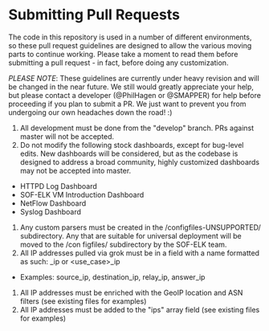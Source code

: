 Submitting Pull Requests
========================

The code in this repository is used in a number of different environments, so these pull request guidelines are designed to allow the various moving parts to
 continue working.  Please take a moment to read them before submitting a pull request - in fact, before doing any customization.

 *PLEASE NOTE*: These guidelines are currently under heavy revision and will be changed in the near future.  We still would greatly appreciate your help, but please contact a developer (@PhilHagen or @SMAPPER) for help before proceeding if you plan to submit a PR.  We just want to prevent you from undergoing our own headaches down the road! :)

1. All development must be done from the "develop" branch.  PRs against master will not be accepted.
1. Do not modify the following stock dashboards, except for bug-level edits.  New dashboards will be considered, but as the codebase is designed to address a
broad community, highly customized dashboards may not be accepted into master.
  * HTTPD Log Dashboard
  * SOF-ELK VM Introduction Dashboard
  * NetFlow Dashboard
  * Syslog Dashboard
1. Any custom parsers must be created in the /configfiles-UNSUPPORTED/ subdirectory.  Any that are suitable for universal deployment will be moved to the /con
figfiles/ subdirectory by the SOF-ELK team.
1. All IP addresses pulled via grok must be in a field with a name formatted as such: <directionality>_ip or <use_case>_ip
  * Examples: source_ip, destination_ip, relay_ip, answer_ip
1. All IP addresses must be enriched with the GeoIP location and ASN filters (see existing files for examples)
1. All IP addresses must be added to the "ips" array field (see existing files for examples)
